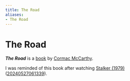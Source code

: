 ```yaml
---
title: The Road
aliases:
- The Road
---
```


# The Road

_**The Road**_ is a [book](../indices/books.md) by [Cormac McCarthy](cormac-mccarthy.md).

I was reminded of this book after watching [Stalker (1979)](stalker.md) ([20240527061339](../entries/20240527061339.md)).
